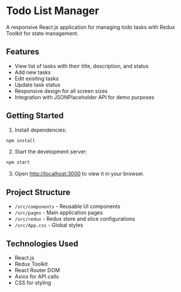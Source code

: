 # Todo List Manager

A responsive React.js application for managing todo tasks with Redux Toolkit for state management.

## Features

- View list of tasks with their title, description, and status
- Add new tasks
- Edit existing tasks
- Update task status
- Responsive design for all screen sizes
- Integration with JSONPlaceholder API for demo purposes

## Getting Started

1. Install dependencies:
```bash
npm install
```

2. Start the development server:
```bash
npm start
```

3. Open [http://localhost:3000](http://localhost:3000) to view it in your browser.

## Project Structure

- `/src/components` - Reusable UI components
- `/src/pages` - Main application pages
- `/src/redux` - Redux store and slice configurations
- `/src/App.css` - Global styles

## Technologies Used

- React.js
- Redux Toolkit
- React Router DOM
- Axios for API calls
- CSS for styling
